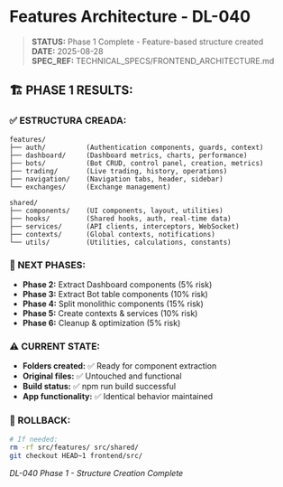 # Features Architecture - DL-040

> **STATUS:** Phase 1 Complete - Feature-based structure created  
> **DATE:** 2025-08-28  
> **SPEC_REF:** TECHNICAL_SPECS/FRONTEND_ARCHITECTURE.md

## 🏗️ **PHASE 1 RESULTS:**

### **✅ ESTRUCTURA CREADA:**
```
features/
├── auth/          (Authentication components, guards, context)
├── dashboard/     (Dashboard metrics, charts, performance)  
├── bots/          (Bot CRUD, control panel, creation, metrics)
├── trading/       (Live trading, history, operations)
├── navigation/    (Navigation tabs, header, sidebar)
└── exchanges/     (Exchange management)

shared/
├── components/    (UI components, layout, utilities)
├── hooks/         (Shared hooks, auth, real-time data)
├── services/      (API clients, interceptors, WebSocket)
├── contexts/      (Global contexts, notifications)
└── utils/         (Utilities, calculations, constants)
```

### **🎯 NEXT PHASES:**
- **Phase 2:** Extract Dashboard components (5% risk)
- **Phase 3:** Extract Bot table components (10% risk)  
- **Phase 4:** Split monolithic components (15% risk)
- **Phase 5:** Create contexts & services (10% risk)
- **Phase 6:** Cleanup & optimization (5% risk)

### **⚠️ CURRENT STATE:**
- **Folders created:** ✅ Ready for component extraction
- **Original files:** ✅ Untouched and functional  
- **Build status:** ✅ npm run build successful
- **App functionality:** ✅ Identical behavior maintained

### **🔄 ROLLBACK:**
```bash
# If needed:
rm -rf src/features/ src/shared/
git checkout HEAD~1 frontend/src/
```

*DL-040 Phase 1 - Structure Creation Complete*